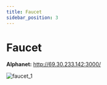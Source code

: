 ```yaml
---
title: Faucet
sidebar_position: 3
---
```


# Faucet

**Alphanet:** http://69.30.233.142:3000/

![faucet_1](/img/faucet/faucet.png)
